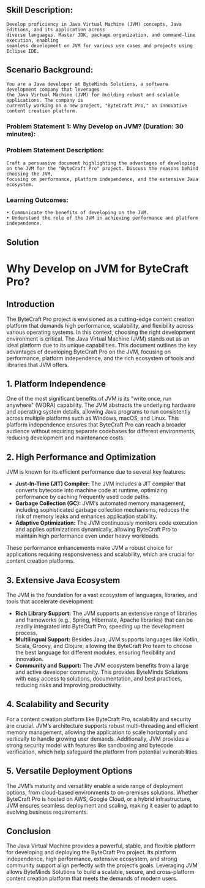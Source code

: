 ## Skill Description:
    Develop proficiency in Java Virtual Machine (JVM) concepts, Java Editions, and its application across
    diverse languages. Master JDK, package organization, and command-line execution, enabling
    seamless development on JVM for various use cases and projects using Eclipse IDE.
## Scenario Background:
    You are a Java developer at ByteMinds Solutions, a software development company that leverages
    the Java Virtual Machine (JVM) for building robust and scalable applications. The company is
    currently working on a new project, "ByteCraft Pro," an innovative content creation platform.
### Problem Statement 1: Why Develop on JVM? (Duration: 30 minutes):
### Problem Statement Description: 
    Craft a persuasive document highlighting the advantages of developing on the JVM for the "ByteCraft Pro" project. Discuss the reasons behind choosing the JVM,
    focusing on performance, platform independence, and the extensive Java ecosystem.
### Learning Outcomes:
    • Communicate the benefits of developing on the JVM.
    • Understand the role of the JVM in achieving performance and platform independence.

## Solution
# **Why Develop on JVM for ByteCraft Pro?**

## **Introduction**
The ByteCraft Pro project is envisioned as a cutting-edge content creation platform that demands high performance, scalability, and flexibility across various operating systems. In this context, choosing the right development environment is critical. The Java Virtual Machine (JVM) stands out as an ideal platform due to its unique capabilities. This document outlines the key advantages of developing ByteCraft Pro on the JVM, focusing on performance, platform independence, and the rich ecosystem of tools and libraries that JVM offers.

## **1. Platform Independence**
One of the most significant benefits of JVM is its "write once, run anywhere" (WORA) capability. The JVM abstracts the underlying hardware and operating system details, allowing Java programs to run consistently across multiple platforms such as Windows, macOS, and Linux. This platform independence ensures that ByteCraft Pro can reach a broader audience without requiring separate codebases for different environments, reducing development and maintenance costs.

## **2. High Performance and Optimization**
JVM is known for its efficient performance due to several key features:
- **Just-In-Time (JIT) Compiler:** The JVM includes a JIT compiler that converts bytecode into machine code at runtime, optimizing performance by caching frequently used code paths.
- **Garbage Collection (GC):** JVM's automated memory management, including sophisticated garbage collection mechanisms, reduces the risk of memory leaks and enhances application stability.
- **Adaptive Optimization:** The JVM continuously monitors code execution and applies optimizations dynamically, allowing ByteCraft Pro to maintain high performance even under heavy workloads.

These performance enhancements make JVM a robust choice for applications requiring responsiveness and scalability, which are crucial for content creation platforms.

## **3. Extensive Java Ecosystem**
The JVM is the foundation for a vast ecosystem of languages, libraries, and tools that accelerate development:
- **Rich Library Support:** The JVM supports an extensive range of libraries and frameworks (e.g., Spring, Hibernate, Apache libraries) that can be readily integrated into ByteCraft Pro, speeding up the development process.
- **Multilingual Support:** Besides Java, JVM supports languages like Kotlin, Scala, Groovy, and Clojure, allowing the ByteCraft Pro team to choose the best language for different modules, ensuring flexibility and innovation.
- **Community and Support:** The JVM ecosystem benefits from a large and active developer community. This provides ByteMinds Solutions with easy access to solutions, documentation, and best practices, reducing risks and improving productivity.

## **4. Scalability and Security**
For a content creation platform like ByteCraft Pro, scalability and security are crucial. JVM’s architecture supports robust multi-threading and efficient memory management, allowing the application to scale horizontally and vertically to handle growing user demands. Additionally, JVM provides a strong security model with features like sandboxing and bytecode verification, which help safeguard the platform from potential vulnerabilities.

## **5. Versatile Deployment Options**
The JVM’s maturity and versatility enable a wide range of deployment options, from cloud-based environments to on-premises solutions. Whether ByteCraft Pro is hosted on AWS, Google Cloud, or a hybrid infrastructure, JVM ensures seamless deployment and scaling, making it easier to adapt to evolving business requirements.

## **Conclusion**
The Java Virtual Machine provides a powerful, stable, and flexible platform for developing and deploying the ByteCraft Pro project. Its platform independence, high performance, extensive ecosystem, and strong community support align perfectly with the project’s goals. Leveraging JVM allows ByteMinds Solutions to build a scalable, secure, and cross-platform content creation platform that meets the demands of modern users.